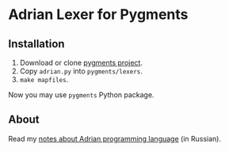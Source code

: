 # Adrian Lexer for Pygments

## Installation
1. Download or clone [pygments project](http://pygments.org/).
2. Copy `adrian.py` into `pygments/lexers`.
3. `make mapfiles`.

Now you may use `pygments` Python package.

## About
Read my [notes about Adrian programming language](http://adrian.calendarius.org) (in Russian).
